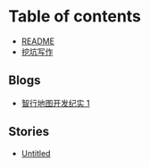 # Table of contents

* [README](README.md)
* [挖坑写作](wa-keng-xie-zuo.md)

## Blogs

* [智行地图开发纪实 1](blog/zhi-hang-di-tu-kai-fa-ji-shi-1.md)

## Stories

* [Untitled](stories/untitled.md)

